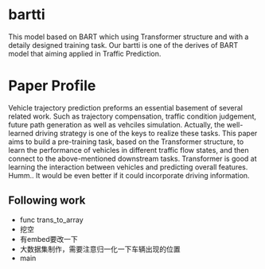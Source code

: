 # bartti

This model based on BART which using Transformer structure and with a detaily designed training task.
Our bartti is one of the derives of BART model that aiming applied in Traffic Prediction.

# Paper Profile
Vehicle trajectory prediction preforms an essential basement of several related work. Such as trajectory compensation, traffic condition judgement, future path generation as well as vehciles simulation. Actually, the well-learned driving strategy is one of the keys to realize these tasks. This paper aims to build a pre-training task, based on the Transformer structure, to learn the performance of vehicles in different traffic flow states, and then connect to the above-mentioned downstream tasks. Transformer is good at learning the interaction between vehicles and predicting overall features.  Humm.. It would be even better if it could incorporate driving information.

## Following work
- func trans_to_array
- 挖空
- 有embed要改一下
- 大数据集制作，需要注意归一化一下车辆出现的位置
- main
